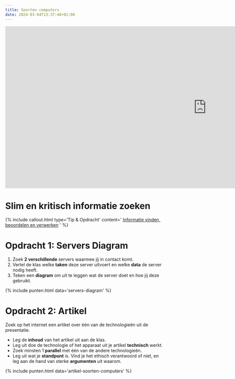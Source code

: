 ```yaml
---
title: Soorten computers
date: 2024-03-04T13:37:48+01:00
---
```


<iframe src="https://docs.google.com/presentation/d/1KTVXaFKQ915TOTVHwjHIBEWzTI6VYSDx/embed?start=false&loop=false&delayms=3000" frameborder="0" width="1280" height="515" allowfullscreen="true" mozallowfullscreen="true" webkitallowfullscreen="true"></iframe>

# Slim en kritisch informatie zoeken

{% include callout.html type='Tip & Opdracht' content='
[Informatie vinden, beoordelen en verwerken](../universeel/informatie-vinden-beoordelen-en-verwerken)
' %}

# Opdracht 1: Servers Diagram

1. Zoek **2 verschillende** servers waarmee jij in contact komt.
2. Vertel de klas welke **taken** deze server uitvoert en welke **data** de server nodig heeft.
3. Teken een **diagram** om uit te leggen wat de server doet en hoe jij deze gebruikt.

{% include punten.html data='servers-diagram' %}

# Opdracht 2: Artikel

Zoek op het internet een artikel over één van de technologieën uit de presentatie.

- Leg de **inhoud** van het artikel uit aan de klas.
- Leg uit doe de technologie of het apparaat uit je artikel **technisch** werkt.
- Zoek minsten 1 **parallel** met één van de andere technologieën.
- Leg uit wat je **standpunt** is. Vind je het ethisch verantwoord of niet, en leg aan de hand van sterke **argumenten** uit waarom.

{% include punten.html data='artikel-soorten-computers' %}
